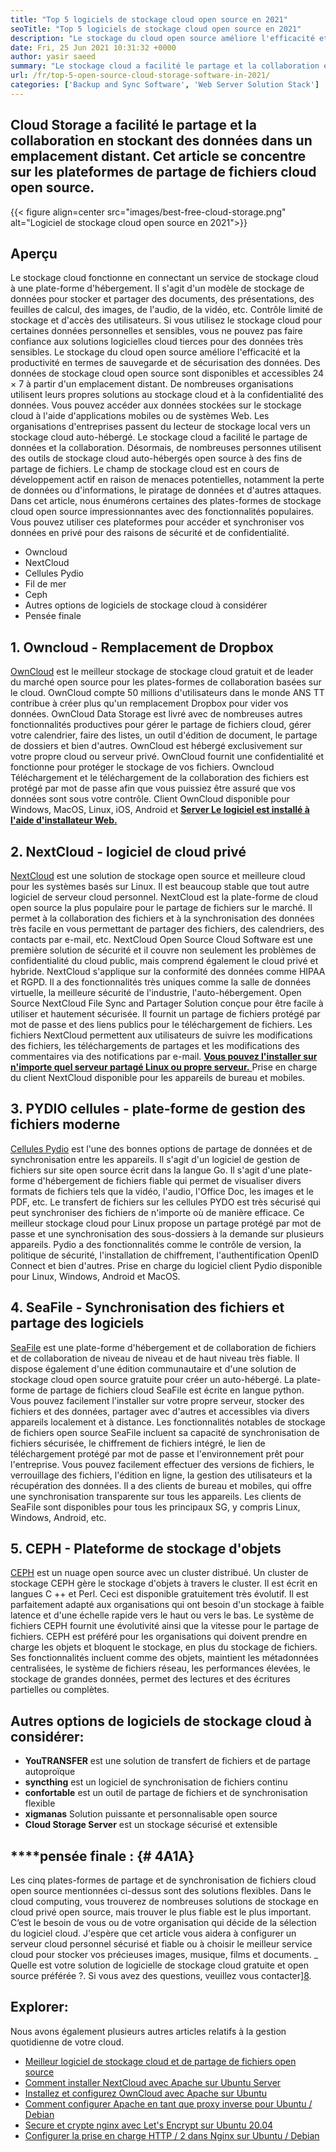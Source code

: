 ```yaml
---
title: "Top 5 logiciels de stockage cloud open source en 2021" 
seoTitle: "Top 5 logiciels de stockage cloud open source en 2021" 
description: "Le stockage du cloud open source améliore l'efficacité et la productivité en termes de sauvegarde et de sécurisation des données. Cet article se concentre sur les meilleures applications de stockage cloud" 
date: Fri, 25 Jun 2021 10:31:32 +0000
author: yasir saeed
summary: "Le stockage cloud a facilité le partage et la collaboration en stockant des données dans un emplacement distant. Cet article se concentre sur les plateformes de partage de fichiers cloud open source." 
url: /fr/top-5-open-source-cloud-storage-software-in-2021/
categories: ['Backup and Sync Software', 'Web Server Solution Stack']
---
```


## Cloud Storage a facilité le partage et la collaboration en stockant des données dans un emplacement distant. Cet article se concentre sur les plateformes de partage de fichiers cloud open source.

{{< figure align=center src="images/best-free-cloud-storage.png" alt="Logiciel de stockage cloud open source en 2021">}}


## **Aperçu**
Le stockage cloud fonctionne en connectant un service de stockage cloud à une plate-forme d'hébergement. Il s'agit d'un modèle de stockage de données pour stocker et partager des documents, des présentations, des feuilles de calcul, des images, de l'audio, de la vidéo, etc. Contrôle limité de stockage et d'accès des utilisateurs. Si vous utilisez le stockage cloud pour certaines données personnelles et sensibles, vous ne pouvez pas faire confiance aux solutions logicielles cloud tierces pour des données très sensibles. Le stockage du cloud open source améliore l'efficacité et la productivité en termes de sauvegarde et de sécurisation des données.
Des données de stockage cloud open source sont disponibles et accessibles 24 × 7 à partir d'un emplacement distant. De nombreuses organisations utilisent leurs propres solutions au stockage cloud et à la confidentialité des données. Vous pouvez accéder aux données stockées sur le stockage cloud à l'aide d'applications mobiles ou de systèmes Web. Les organisations d'entreprises passent du lecteur de stockage local vers un stockage cloud auto-hébergé. Le stockage cloud a facilité le partage de données et la collaboration. Désormais, de nombreuses personnes utilisent des outils de stockage cloud auto-hébergés open source à des fins de partage de fichiers. Le champ de stockage cloud est en cours de développement actif en raison de menaces potentielles, notamment la perte de données ou d'informations, le piratage de données et d'autres attaques.
Dans cet article, nous énumérons certaines des plates-formes de stockage cloud open source impressionnantes avec des fonctionnalités populaires. Vous pouvez utiliser ces plateformes pour accéder et synchroniser vos données en privé pour des raisons de sécurité et de confidentialité.
  * Owncloud
  * NextCloud
  * Cellules Pydio
  * Fil de mer
  * Ceph
  * Autres options de logiciels de stockage cloud à considérer
  * Pensée finale

## 1. Owncloud - Remplacement de Dropbox
[OwnCloud][1] est le meilleur stockage de stockage cloud gratuit et de leader du marché open source pour les plates-formes de collaboration basées sur le cloud. OwnCloud compte 50 millions d'utilisateurs dans le monde ANS TT contribue à créer plus qu'un remplacement Dropbox pour vider vos données. OwnCloud Data Storage est livré avec de nombreuses autres fonctionnalités productives pour gérer le partage de fichiers cloud, gérer votre calendrier, faire des listes, un outil d'édition de document, le partage de dossiers et bien d'autres. OwnCloud est hébergé exclusivement sur votre propre cloud ou serveur privé. OwnCloud fournit une confidentialité et fonctionne pour protéger le stockage de vos fichiers. Owncloud Téléchargement et le téléchargement de la collaboration des fichiers est protégé par mot de passe afin que vous puissiez être assuré que vos données sont sous votre contrôle.
Client OwnCloud disponible pour Windows, MacOS, Linux, iOS, Android et [**Server Le logiciel est installé à l'aide d'installateur Web.** ][2]

## 2. NextCloud - logiciel de cloud privé
[NextCloud][3] est une solution de stockage open source et meilleure cloud pour les systèmes basés sur Linux. Il est beaucoup stable que tout autre logiciel de serveur cloud personnel. NextCloud est la plate-forme de cloud open source la plus populaire pour le partage de fichiers sur le marché. Il permet à la collaboration des fichiers et à la synchronisation des données très facile en vous permettant de partager des fichiers, des calendriers, des contacts par e-mail, etc. NextCloud Open Source Cloud Software est une première solution de sécurité et il couvre non seulement les problèmes de confidentialité du cloud public, mais comprend également le cloud privé et hybride. NextCloud s'applique sur la conformité des données comme HIPAA et RGPD.
Il a des fonctionnalités très uniques comme la salle de données virtuelle, la meilleure sécurité de l'industrie, l'auto-hébergement. Open Source NextCloud File Sync and Partager Solution conçue pour être facile à utiliser et hautement sécurisée. Il fournit un partage de fichiers protégé par mot de passe et des liens publics pour le téléchargement de fichiers. Les fichiers NextCloud permettent aux utilisateurs de suivre les modifications des fichiers, les téléchargements de partages et les modifications des commentaires via des notifications par e-mail. [**Vous pouvez l'installer sur n'importe quel serveur partagé Linux ou propre serveur.** ][4]
Prise en charge du client NextCloud disponible pour les appareils de bureau et mobiles.

## 3. PYDIO cellules - plate-forme de gestion des fichiers moderne
[Cellules Pydio][5] est l'une des bonnes options de partage de données et de synchronisation entre les appareils. Il s'agit d'un logiciel de gestion de fichiers sur site open source écrit dans la langue Go. Il s'agit d'une plate-forme d'hébergement de fichiers fiable qui permet de visualiser divers formats de fichiers tels que la vidéo, l'audio, l'Office Doc, les images et le PDF, etc. Le transfert de fichiers sur les cellules PYDO est très sécurisé qui peut synchroniser des fichiers de n'importe où de manière efficace. Ce meilleur stockage cloud pour Linux propose un partage protégé par mot de passe et une synchronisation des sous-dossiers à la demande sur plusieurs appareils. Pydio a des fonctionnalités comme le contrôle de version, la politique de sécurité, l'installation de chiffrement, l'authentification OpenID Connect et bien d'autres.
Prise en charge du logiciel client Pydio disponible pour Linux, Windows, Android et MacOS.

## 4. SeaFile - Synchronisation des fichiers et partage des logiciels
[SeaFile][6] est une plate-forme d'hébergement et de collaboration de fichiers et de collaboration de niveau de niveau et de haut niveau très fiable. Il dispose également d'une édition communautaire et d'une solution de stockage cloud open source gratuite pour créer un auto-hébergé. La plate-forme de partage de fichiers cloud SeaFile est écrite en langue python.
Vous pouvez facilement l'installer sur votre propre serveur, stocker des fichiers et des données, partager avec d'autres et accessibles via divers appareils localement et à distance. Les fonctionnalités notables de stockage de fichiers open source SeaFile incluent sa capacité de synchronisation de fichiers sécurisée, le chiffrement de fichiers intégré, le lien de téléchargement protégé par mot de passe et l'environnement prêt pour l'entreprise. Vous pouvez facilement effectuer des versions de fichiers, le verrouillage des fichiers, l'édition en ligne, la gestion des utilisateurs et la récupération des données. Il a des clients de bureau et mobiles, qui offre une synchronisation transparente sur tous les appareils.
Les clients de SeaFile sont disponibles pour tous les principaux SG, y compris Linux, Windows, Android, etc.

## 5. CEPH - Plateforme de stockage d'objets
[CEPH][7] est un nuage open source avec un cluster distribué. Un cluster de stockage CEPH gère le stockage d'objets à travers le cluster. Il est écrit en langues C ++ et Perl. Ceci est disponible gratuitement très évolutif. Il est parfaitement adapté aux organisations qui ont besoin d'un stockage à faible latence et d'une échelle rapide vers le haut ou vers le bas. Le système de fichiers CEPH fournit une évolutivité ainsi que la vitesse pour le partage de fichiers. CEPH est préféré pour les organisations qui doivent prendre en charge les objets et bloquent le stockage, en plus du stockage de fichiers.
Ses fonctionnalités incluent comme des objets, maintient les métadonnées centralisées, le système de fichiers réseau, les performances élevées, le stockage de grandes données, permet des lectures et des écritures partielles ou complètes.

## Autres options de logiciels de stockage cloud à considérer:
  * **YouTRANSFER**  est une solution de transfert de fichiers et de partage autoproïque
  * **syncthing**  est un logiciel de synchronisation de fichiers continu
  * **confortable**  est un outil de partage de fichiers et de synchronisation flexible
  * **xigmanas**  Solution puissante et personnalisable open source
  * **Cloud Storage Server**  est un stockage sécurisé et extensible

## ****pensée finale **:**    {# 4A1A}
Les cinq plates-formes de partage et de synchronisation de fichiers cloud open source mentionnées ci-dessus sont des solutions flexibles. Dans le cloud computing, vous trouverez de nombreuses solutions de stockage en cloud privé open source, mais trouver le plus fiable est le plus important. C’est le besoin de vous ou de votre organisation qui décide de la sélection du logiciel cloud. J'espère que cet article vous aidera à configurer un serveur cloud personnel sécurisé et fiable ou à choisir le meilleur service cloud pour stocker vos précieuses images, musique, films et documents.
_ Quelle est votre solution de logicielle de stockage cloud gratuite et open source préférée ?. Si vous avez des questions, veuillez vous contacter][8].

## Explorer:
Nous avons également plusieurs autres articles relatifs à la gestion quotidienne de votre cloud.
  * [Meilleur logiciel de stockage cloud et de partage de fichiers open source][9]
  * [Comment installer NextCloud avec Apache sur Ubuntu Server][4]
  * [Installez et configurez OwnCloud avec Apache sur Ubuntu][2]
  * [Comment configurer Apache en tant que proxy inverse pour Ubuntu / Debian][10]
  * [Secure et crypte nginx avec Let's Encrypt sur Ubuntu 20.04][11]
  * [Configurer la prise en charge HTTP / 2 dans Nginx sur Ubuntu / Debian][12]

  
[1]: https://owncloud.com/
[2]: https://blog.containerize.com/backup-and-sync-software/how-to-install-and-configure-owncloud-with-apache-on-ubuntu/
[3]: https://nextcloud.com/
[4]: https://blog.containerize.com/backup-and-sync-software/how-to-install-nextcloud-with-apache-on-ubuntu-server/
[5]: https://pydio.com/
[6]: https://www.seafile.com/
[7]: https://ceph.io/en/
[8]: mailto:yasir.saeed@aspose.com
[9]: https://products.containerize.com/backup-and-sync/
[10]: https://blog.containerize.com/web-server-solution-stack/how-to-configure-apache-as-a-reverse-proxy-for-ubuntudebian/
[11]: https://blog.containerize.com/web-server-solution-stack/how-to-secure-nginx-with-letsencrypt-on-ubuntu-20-04/
[12]: https://blog.containerize.com/web-server-solution-stack/how-to-configure-http2-support-in-nginx-on-ubuntudebian/
